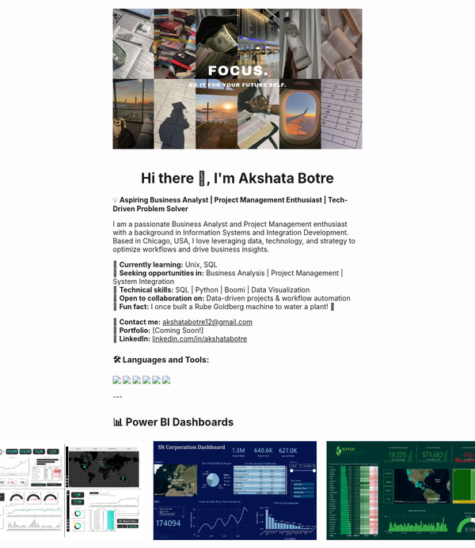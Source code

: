 <p align="center">
  <img src="https://github.com/akshatabotre/akshatabotre/blob/463201c38b1dd2b1648551cd7b0282525f97d0aa/git.jpg" alt="git" width="600"/>
</p>

<h1 align="center">Hi there 👋, I'm Akshata Botre</h1>

💡 **Aspiring Business Analyst | Project Management Enthusiast | Tech-Driven Problem Solver**

I am a passionate Business Analyst and Project Management enthusiast with a background in Information Systems and Integration Development. Based in Chicago, USA, I love leveraging data, technology, and strategy to optimize workflows and drive business insights.  

🔹 **Currently learning:** Unix, SQL  
🔹 **Seeking opportunities in:** Business Analysis | Project Management | System Integration  
🔹 **Technical skills:** SQL | Python | Boomi | Data Visualization  
🔹 **Open to collaboration on:** Data-driven projects & workflow automation  
🔹 **Fun fact:** I once built a Rube Goldberg machine to water a plant! 🌱  

📩 **Contact me:** akshatabotre12@gmail.com  
📂 **Portfolio:** [Coming Soon!]  
💼 **LinkedIn:** [linkedin.com/in/akshatabotre](https://www.linkedin.com/in/akshatabotre)  


### 🛠️ Languages and Tools:
<p align="left">
  <img src="https://img.shields.io/badge/-SQL-4479A1?style=flat&logo=MySQL&logoColor=white" />
  <img src="https://img.shields.io/badge/-Python-3776AB?style=flat&logo=python&logoColor=white" />
  <img src="https://img.shields.io/badge/-Boomi-00AEEF?style=flat&logo=dell&logoColor=white" />
  <img src="https://img.shields.io/badge/-Power%20BI-F2C811?style=flat&logo=powerbi&logoColor=black" />
  <img src="https://img.shields.io/badge/-Git-F05032?style=flat&logo=git&logoColor=white" />
  <img src="https://img.shields.io/badge/-Jira-0052CC?style=flat&logo=jira&logoColor=white" />
</p>
---

## 📊 Power BI Dashboards

<p style="text-align: center; display: flex; justify-content: center; gap: 20px;">
  <img src="https://github.com/akshatabotre/Adventure-Works/blob/main/Adventure%20works.png?raw=true" alt="Adventure Works Dashboard" width="320"/>
  <img src="https://github.com/akshatabotre/Power-BI-Dashboard/blob/main/thumbnail.jpg?raw=true" alt="SN Corp Dashboard" width="330"/>
  <img src="https://github.com/akshatabotre/akshatabotre/blob/main/Mavens%20market.jpg" width="330"/>
</p>

